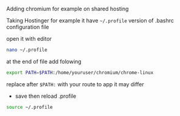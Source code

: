 Adding chromium for example on shared hosting

Taking Hostinger for example it have `~/.profile` version of .bashrc configuration file

open it with editor
```bash
nano ~/.profile
```

at the end of file add folowing
```bash
export PATH=$PATH:/home/youruser/chromium/chrome-linux
```
replace after `$PATH:` with your route to app it may differ

- save then reload  .profile

```bash
source ~/.profile
```
